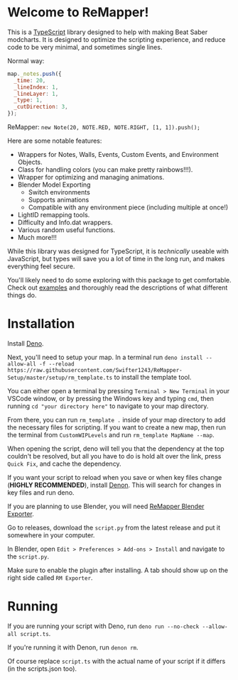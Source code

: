 # Welcome to ReMapper!

This is a [TypeScript](https://www.typescriptlang.org/) library designed to help
with making Beat Saber modcharts. It is designed to optimize the scripting
experience, and reduce code to be very minimal, and sometimes single lines.

Normal way:

```js
map._notes.push({
  _time: 20,
  _lineIndex: 1,
  _lineLayer: 1,
  _type: 1,
  _cutDirection: 3,
});
```

ReMapper: `new Note(20, NOTE.RED, NOTE.RIGHT, [1, 1]).push();`

Here are some notable features:

- Wrappers for Notes, Walls, Events, Custom Events, and Environment Objects.
- Class for handling colors (you can make pretty rainbows!!!).
- Wrapper for optimizing and managing animations.
- Blender Model Exporting
  - Switch environments
  - Supports animations
  - Compatible with any environment piece (including multiple at once!)
- LightID remapping tools.
- Difficulty and Info.dat wrappers.
- Various random useful functions.
- Much more!!!

While this library was designed for TypeScript, it is _technically_ useable with
JavaScript, but types will save you a lot of time in the long run, and makes
everything feel secure.

You'll likely need to do some exploring with this package to get comfortable.
Check out
[examples](https://github.com/Swifter1243/ReMapper/blob/master/examples.md) and
thoroughly read the descriptions of what different things do.

# Installation

Install [Deno](https://deno.land/).

Next, you'll need to setup your map. In a terminal run
`deno install --allow-all -f --reload https://raw.githubusercontent.com/Swifter1243/ReMapper-Setup/master/setup/rm_template.ts`
to install the template tool.

You can either open a terminal by pressing `Terminal > New Terminal` in your
VSCode window, or by pressing the Windows key and typing `cmd`, then running
`cd "your directory here"` to navigate to your map directory.

From there, you can run `rm_template .` inside of your map directory to add the
necessary files for scripting. If you want to create a new map, then run the
terminal from `CustomWIPLevels` and run `rm_template MapName --map`.

When opening the script, deno will tell you that the dependency at the top
couldn't be resolved, but all you have to do is hold alt over the link, press
`Quick Fix`, and cache the dependency.

If you want your script to reload when you save or when key files change
(**HIGHLY RECOMMENDED**), install [Denon](https://deno.land/x/denon). This will
search for changes in key files and run deno.

If you are planning to use Blender, you will need
[ReMapper Blender Exporter](https://github.com/Swifter1243/ReMapper-Blender-Exporter).

Go to releases, download the `script.py` from the latest release and put it
somewhere in your computer.

In Blender, open `Edit > Preferences > Add-ons > Install` and navigate to the
`script.py`.

Make sure to enable the plugin after installing. A tab should show up on the
right side called `RM Exporter`.

# Running

If you are running your script with Deno, run
`deno run --no-check --allow-all script.ts`.

If you're running it with Denon, run `denon rm`.

Of course replace `script.ts` with the actual name of your script if it differs (in the
scripts.json too).
